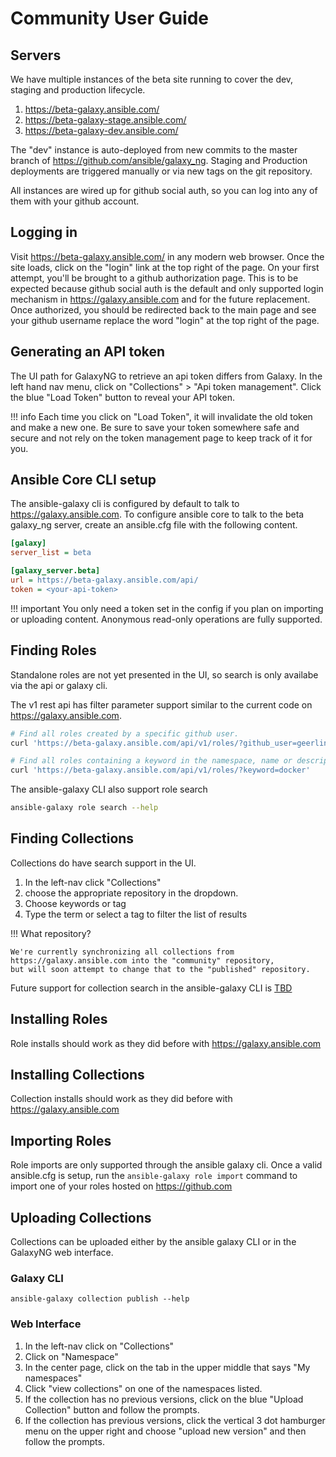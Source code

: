 # Community User Guide

## Servers

We have multiple instances of the beta site running to cover the dev, staging and production lifecycle.

1. https://beta-galaxy.ansible.com/
2. https://beta-galaxy-stage.ansible.com/
3. https://beta-galaxy-dev.ansible.com/

The "dev" instance is auto-deployed from new commits to the master branch of https://github.com/ansible/galaxy_ng. Staging and Production deployments are triggered manually or via new tags on the git repository.

All instances are wired up for github social auth, so you can log into any of them with your github account.

## Logging in

Visit https://beta-galaxy.ansible.com/ in any modern web browser. Once the site loads, click on the "login" link
at the top right of the page. On your first attempt, you'll be brought to a github authorization page. This is
to be expected because github social auth is the default and only supported login mechanism in https://galaxy.ansible.com and for the future replacement. Once authorized, you should be redirected back to the main page and see your github username replace the word "login" at the top right of the page.


## Generating an API token

The UI path for GalaxyNG to retrieve an api token differs from Galaxy. In the left hand nav menu, click on "Collections" > "Api token management". Click the blue "Load Token" button to reveal your API token.


!!! info
    Each time you click on "Load Token", it will invalidate the old token and make a new one. Be sure to save
    your token somewhere safe and secure and not rely on the token management page to keep track of it for you. 


## Ansible Core CLI setup

The ansible-galaxy cli is configured by default to talk to https://galaxy.ansible.com. To configure ansible core to talk 
to the beta galaxy_ng server, create an ansible.cfg file with the following content.

```ini
[galaxy]
server_list = beta

[galaxy_server.beta]
url = https://beta-galaxy.ansible.com/api/
token = <your-api-token>
```

!!! important
    You only need a token set in the config if you plan on importing or uploading content. Anonymous
    read-only operations are fully supported.

## Finding Roles

Standalone roles are not yet presented in the UI, so search is only availabe via the api or galaxy cli.

The v1 rest api has filter parameter support similar to the current code on https://galaxy.ansible.com.

```bash
# Find all roles created by a specific github user.
curl 'https://beta-galaxy.ansible.com/api/v1/roles/?github_user=geerlingguy'

# Find all roles containing a keyword in the namespace, name or description.
curl 'https://beta-galaxy.ansible.com/api/v1/roles/?keyword=docker'
```

The ansible-galaxy CLI also support role search

```bash
ansible-galaxy role search --help
```


## Finding Collections
Collections do have search support in the UI.

1. In the left-nav click "Collections"
2. choose the appropriate repository in the dropdown.
3. Choose keywords or tag
4. Type the term or select a tag to filter the list of results

!!! What repository?

    We're currently synchronizing all collections from https://galaxy.ansible.com into the "community" repository,
    but will soon attempt to change that to the "published" repository.

Future support for collection search in the ansible-galaxy CLI is [TBD](https://issues.redhat.com/browse/AAH-1968)


## Installing Roles

Role installs should work as they did before with https://galaxy.ansible.com


## Installing Collections

Collection installs should work as they did before with https://galaxy.ansible.com


## Importing Roles

Role imports are only supported through the ansible galaxy cli. Once a valid ansible.cfg is setup, run the `ansible-galaxy role import` command to import one of your roles hosted on https://github.com

## Uploading Collections

Collections can be uploaded either by the ansible galaxy CLI or in the GalaxyNG web interface.

### Galaxy CLI

`ansible-galaxy collection publish --help`

### Web Interface

1. In the left-nav click on "Collections"
2. Click on "Namespace"
3. In the center page, click on the tab in the upper middle that says "My namespaces"
4. Click "view collections" on one of the namespaces listed.
5. If the collection has no previous versions, click on the blue "Upload Collection" button and follow the prompts.
6. If the collection has previous versions, click the vertical 3 dot hamburger menu on the upper right and choose "upload new version" and then follow the prompts.

